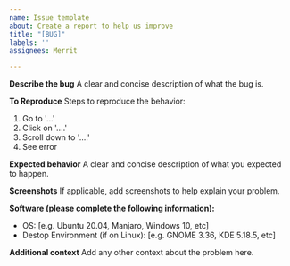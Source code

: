```yaml
---
name: Issue template
about: Create a report to help us improve
title: "[BUG]"
labels: ''
assignees: Merrit

---
```


**Describe the bug**
A clear and concise description of what the bug is.

**To Reproduce**
Steps to reproduce the behavior:
1. Go to '...'
2. Click on '....'
3. Scroll down to '....'
4. See error

**Expected behavior**
A clear and concise description of what you expected to happen.

**Screenshots**
If applicable, add screenshots to help explain your problem.

**Software (please complete the following information):**
 - OS: [e.g. Ubuntu 20.04, Manjaro, Windows 10, etc]
 - Destop Environment (if on Linux): [e.g. GNOME 3.36, KDE 5.18.5, etc]

**Additional context**
Add any other context about the problem here.
